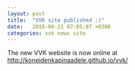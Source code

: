 ```yaml
---
layout: post
title:  "VVK site published :)"
date:   2016-06-21 07:05:07 +0300
categories: vvk news site
---
```


The new VVK website is now online at
http://koneidenkapinaadele.github.io/vvk/
